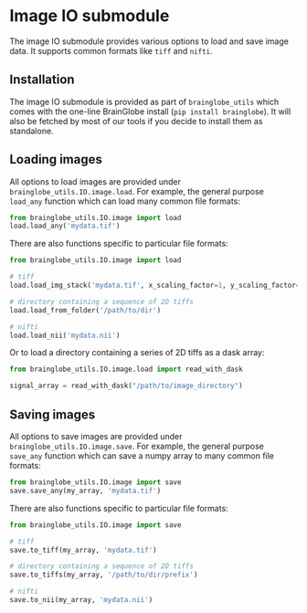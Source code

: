 # Image IO submodule

The image IO submodule provides various options to load and save image data. 
It supports common formats like `tiff` and `nifti`.

## Installation

The image IO submodule is provided as part of `brainglobe_utils` which comes with the one-line BrainGlobe install (`pip install brainglobe`).
It will also be fetched by most of our tools if you decide to install them as standalone.

## Loading images

All options to load images are provided under `brainglobe_utils.IO.image.load`. 
For example, the general purpose `load_any` function which can load many common file formats:

```python
from brainglobe_utils.IO.image import load
load.load_any('mydata.tif')
```

There are also functions specific to particular file formats:

```python
from brainglobe_utils.IO.image import load

# tiff
load.load_img_stack('mydata.tif', x_scaling_factor=1, y_scaling_factor=1, z_scaling_factor=1)

# directory containing a sequence of 2D tiffs
load.load_from_folder('/path/to/dir')

# nifti
load.load_nii('mydata.nii')
```

Or to load a directory containing a series of 2D tiffs as a dask array:

```python
from brainglobe_utils.IO.image.load import read_with_dask

signal_array = read_with_dask("/path/to/image_directory")
```

## Saving images

All options to save images are provided under `brainglobe_utils.IO.image.save`. 
For example, the general purpose `save_any` function which can save a numpy array to many common file formats:

```python
from brainglobe_utils.IO.image import save
save.save_any(my_array, 'mydata.tif')
```

There are also functions specific to particular file formats:

```python
from brainglobe_utils.IO.image import save

# tiff
save.to_tiff(my_array, 'mydata.tif')

# directory containing a sequence of 2D tiffs
save.to_tiffs(my_array, '/path/to/dir/prefix')

# nifti
save.to_nii(my_array, 'mydata.nii')
```
